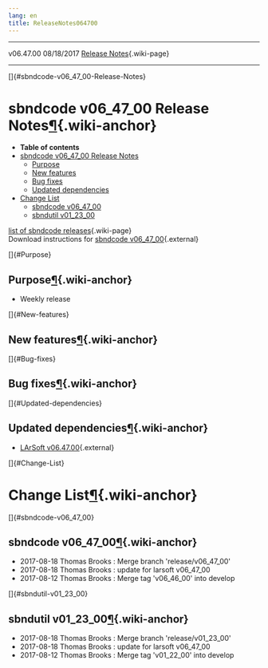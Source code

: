 ```yaml
---
lang: en
title: ReleaseNotes064700
---
```


  ----------- ------------ -- -- ------------------------------------------------------
  v06.47.00   08/18/2017         [Release Notes](ReleaseNotes064700.html){.wiki-page}
  ----------- ------------ -- -- ------------------------------------------------------

[]{#sbndcode-v06_47_00-Release-Notes}

sbndcode v06\_47\_00 Release Notes[¶](#sbndcode-v06_47_00-Release-Notes){.wiki-anchor}
======================================================================================

-   **Table of contents**
-   [sbndcode v06\_47\_00 Release
    Notes](#sbndcode-v06_47_00-Release-Notes)
    -   [Purpose](#Purpose)
    -   [New features](#New-features)
    -   [Bug fixes](#Bug-fixes)
    -   [Updated dependencies](#Updated-dependencies)
-   [Change List](#Change-List)
    -   [sbndcode v06\_47\_00](#sbndcode-v06_47_00)
    -   [sbndutil v01\_23\_00](#sbndutil-v01_23_00)

[list of sbndcode
releases](List_of_SBND_code_releases.html){.wiki-page}\
Download instructions for [sbndcode
v06\_47\_00](http://scisoft.fnal.gov/scisoft/bundles/sbnd/v06_47_00/sbndcode-v06_47_00.html){.external}

[]{#Purpose}

Purpose[¶](#Purpose){.wiki-anchor}
----------------------------------

-   Weekly release

[]{#New-features}

New features[¶](#New-features){.wiki-anchor}
--------------------------------------------

[]{#Bug-fixes}

Bug fixes[¶](#Bug-fixes){.wiki-anchor}
--------------------------------------

[]{#Updated-dependencies}

Updated dependencies[¶](#Updated-dependencies){.wiki-anchor}
------------------------------------------------------------

-   [LArSoft
    v06.47.00](https://cdcvs.fnal.gov/redmine/projects/larsoft/wiki/ReleaseNotes064700){.external}

[]{#Change-List}

Change List[¶](#Change-List){.wiki-anchor}
==========================================

[]{#sbndcode-v06_47_00}

sbndcode v06\_47\_00[¶](#sbndcode-v06_47_00){.wiki-anchor}
----------------------------------------------------------

-   2017-08-18 Thomas Brooks : Merge branch \'release/v06\_47\_00\'
-   2017-08-18 Thomas Brooks : update for larsoft v06\_47\_00
-   2017-08-12 Thomas Brooks : Merge tag \'v06\_46\_00\' into develop

[]{#sbndutil-v01_23_00}

sbndutil v01\_23\_00[¶](#sbndutil-v01_23_00){.wiki-anchor}
----------------------------------------------------------

-   2017-08-18 Thomas Brooks : Merge branch \'release/v01\_23\_00\'
-   2017-08-18 Thomas Brooks : update for larsoft v06\_47\_00
-   2017-08-12 Thomas Brooks : Merge tag \'v01\_22\_00\' into develop

